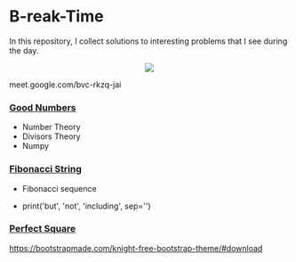 # B-reak-Time
In this repository, I collect solutions to interesting problems that I see during the day.

<p align="center">
  <img src="https://imgurl.ir/uploads/b6030_ah.gif"/>
</p>

meet.google.com/bvc-rkzq-jai

### <a href="https://github.com/phantomf4321/Break-Time/tree/main/Good_numbers">Good Numbers</a>
- Number Theory
- Divisors Theory
- Numpy

### <a href="https://github.com/phantomf4321/Break-Time/tree/main/Fibonaccistring">Fibonacci String</a>
- Fibonacci sequence

- print('but', 'not', 'including', sep='')


### <a href="https://github.com/phantomf4321/Break-Time/blob/main/Perfect%20sqauer/question.md">Perfect Square</a>


https://bootstrapmade.com/knight-free-bootstrap-theme/#download
